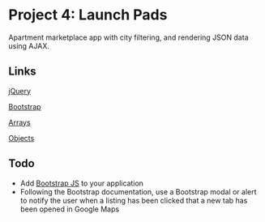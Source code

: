 # Project 4: Launch Pads

Apartment marketplace app with city filtering, and rendering JSON data using AJAX.

## Links

[jQuery](http://jquery.com/)

[Bootstrap](http://getbootstrap.com/)

[Arrays](http://www.w3schools.com/js/js_arrays.asp)

[Objects](http://www.w3schools.com/js/js_objects.asp)

## Todo

- Add [Bootstrap JS](https://maxcdn.bootstrapcdn.com/bootstrap/3.3.5/js/bootstrap.min.js) to your application
- Following the Bootstrap documentation, use a Bootstrap modal or alert to notify the user when a listing has been clicked that a new tab has been opened in Google Maps
